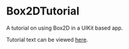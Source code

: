 Box2DTutorial
=============

A tutorial on using Box2D in a UIKit based app.

Tutorial text can be viewed [here](http://www.codesushi.net/blog/2013/02/physics-uikit-2/).
